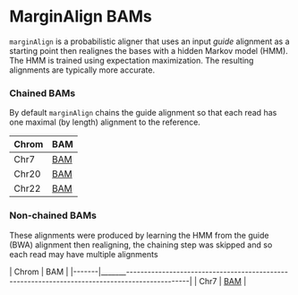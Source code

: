 # MarginAlign BAMs
`marginAlign` is a probabilistic aligner that uses an input _guide_ alignment as a starting point then realignes the
bases with a hidden Markov model (HMM). The HMM is trained using expectation maximization. The resulting alignments are
typically more accurate.

### Chained BAMs
By default `marginAlign` chains the guide alignment so that each read has one maximal (by length) alignment to the
reference.

| Chrom | BAM                                                                                      |
|  ---  | ---------------------------------------------------------------------------------------- |
| Chr7  | [BAM](https://s3-us-west-2.amazonaws.com/arand-minion-na12878/chr7/chr7_realigned.bam)   |
| Chr20 | [BAM](https://s3-us-west-2.amazonaws.com/arand-minion-na12878/chr20/chr20_realigned.bam) |
| Chr22 | [BAM](https://s3-us-west-2.amazonaws.com/arand-minion-na12878/chr22/chr22_realigned.bam) |

### Non-chained BAMs
These alignments were produced by learning the HMM from the guide (BWA) alignment then realigning, the chaining step was
skipped and so each read may have multiple alignments

| Chrom | BAM                                                                                           |
|-------|_______-----------------------------------------------------------------------------------------------|
| Chr7  | [BAM](https://s3-us-west-2.amazonaws.com/arand-minion-na12878/chr7/chr7_noChain_realigned.bam_) |
